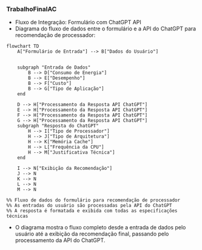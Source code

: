 ### TrabalhoFinalAC

- Fluxo de Integração: Formulário com ChatGPT API
- Diagrama do fluxo de dados entre o formulário e a API do ChatGPT para recomendação de processador:
```mermaid
flowchart TD
    A["Formulário de Entrada"] --> B["Dados do Usuário"]
    
    
    subgraph "Entrada de Dados"
        B --> D["Consumo de Energia"]
        B --> E["Desempenho"]
        B --> F["Custo"]
        B --> G["Tipo de Aplicação"]
    end
    
    D --> H["Processamento da Resposta API ChatGPT"]
    E --> H["Processamento da Resposta API ChatGPT"]
    F --> H["Processamento da Resposta API ChatGPT"]
    G --> H["Processamento da Resposta API ChatGPT"]    
    subgraph "Resposta do ChatGPT"
        H --> I["Tipo de Processador"]
        H --> J["Tipo de Arquitetura"]
        H --> K["Memória Cache"]
        H --> L["Frequência da CPU"]
        H --> M["Justificativa Técnica"]
    end
    
    I --> N["Exibição da Recomendação"]
    J --> N
    K --> N
    L --> N
    M --> N

%% Fluxo de dados do formulário para recomendação de processador
%% As entradas do usuário são processadas pela API do ChatGPT
%% A resposta é formatada e exibida com todas as especificações técnicas

```
- O diagrama mostra o fluxo completo desde a entrada de dados pelo usuário até a exibição da recomendação final, passando pelo processamento da API do ChatGPT.

